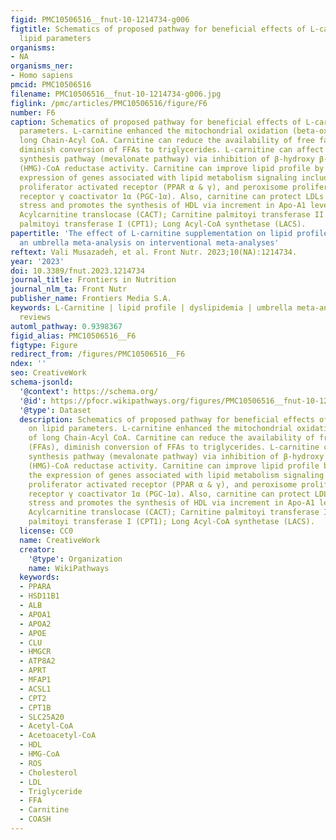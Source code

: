 ```yaml
---
figid: PMC10506516__fnut-10-1214734-g006
figtitle: Schematics of proposed pathway for beneficial effects of L-carnitine on
  lipid parameters
organisms:
- NA
organisms_ner:
- Homo sapiens
pmcid: PMC10506516
filename: PMC10506516__fnut-10-1214734-g006.jpg
figlink: /pmc/articles/PMC10506516/figure/F6
number: F6
caption: Schematics of proposed pathway for beneficial effects of L-carnitine on lipid
  parameters. L-carnitine enhanced the mitochondrial oxidation (beta-oxidation) of
  long Chain-Acyl CoA. Carnitine can reduce the availability of free fatty acids (FFAs),
  diminish conversion of FFAs to triglycerides. L-carnitine can affect cholesterol
  synthesis pathway (mevalonate pathway) via inhibition of β-hydroxy β-methylglutaryl
  (HMG)-CoA reductase activity. Carnitine can improve lipid profile by modifying the
  expression of genes associated with lipid metabolism signaling including peroxisome
  proliferator activated receptor (PPAR α & γ), and peroxisome proliferator-activated
  receptor γ coactivator 1α (PGC-1α). Also, carnitine can protect LDLs from oxidative
  stress and promotes the synthesis of HDL via increment in Apo-A1 level. Carnitine
  Acylcarnitine translocase (CACT); Carnitine palmitoyi transferase II (CPT2); Carnitine
  palmitoyi transferase I (CPT1); Long Acyl-CoA synthetase (LACS).
papertitle: 'The effect of L-carnitine supplementation on lipid profile in adults:
  an umbrella meta-analysis on interventional meta-analyses'
reftext: Vali Musazadeh, et al. Front Nutr. 2023;10(NA):1214734.
year: '2023'
doi: 10.3389/fnut.2023.1214734
journal_title: Frontiers in Nutrition
journal_nlm_ta: Front Nutr
publisher_name: Frontiers Media S.A.
keywords: L-Carnitine | lipid profile | dyslipidemia | umbrella meta-analysis | systematic
  reviews
automl_pathway: 0.9398367
figid_alias: PMC10506516__F6
figtype: Figure
redirect_from: /figures/PMC10506516__F6
ndex: ''
seo: CreativeWork
schema-jsonld:
  '@context': https://schema.org/
  '@id': https://pfocr.wikipathways.org/figures/PMC10506516__fnut-10-1214734-g006.html
  '@type': Dataset
  description: Schematics of proposed pathway for beneficial effects of L-carnitine
    on lipid parameters. L-carnitine enhanced the mitochondrial oxidation (beta-oxidation)
    of long Chain-Acyl CoA. Carnitine can reduce the availability of free fatty acids
    (FFAs), diminish conversion of FFAs to triglycerides. L-carnitine can affect cholesterol
    synthesis pathway (mevalonate pathway) via inhibition of β-hydroxy β-methylglutaryl
    (HMG)-CoA reductase activity. Carnitine can improve lipid profile by modifying
    the expression of genes associated with lipid metabolism signaling including peroxisome
    proliferator activated receptor (PPAR α & γ), and peroxisome proliferator-activated
    receptor γ coactivator 1α (PGC-1α). Also, carnitine can protect LDLs from oxidative
    stress and promotes the synthesis of HDL via increment in Apo-A1 level. Carnitine
    Acylcarnitine translocase (CACT); Carnitine palmitoyi transferase II (CPT2); Carnitine
    palmitoyi transferase I (CPT1); Long Acyl-CoA synthetase (LACS).
  license: CC0
  name: CreativeWork
  creator:
    '@type': Organization
    name: WikiPathways
  keywords:
  - PPARA
  - HSD11B1
  - ALB
  - APOA1
  - APOA2
  - APOE
  - CLU
  - HMGCR
  - ATP8A2
  - APRT
  - MFAP1
  - ACSL1
  - CPT2
  - CPT1B
  - SLC25A20
  - Acetyl-CoA
  - Acetoacetyl-CoA
  - HDL
  - HMG-CoA
  - ROS
  - Cholesterol
  - LDL
  - Triglyceride
  - FFA
  - Carnitine
  - COASH
---
```

